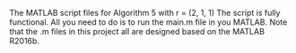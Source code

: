 The MATLAB script files for Algorithm 5 with r = (2, 1, 1) The script is fully functional. All you need to do is to run the main.m file in you MATLAB. Note that the .m files in this project all are designed based on the MATLAB R2016b.
